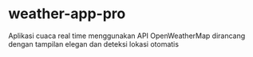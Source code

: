 # weather-app-pro

Aplikasi cuaca real time menggunakan API OpenWeatherMap dirancang dengan tampilan elegan dan deteksi lokasi otomatis
